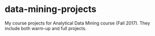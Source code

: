 # data-mining-projects
My course projects for Analytical Data Mining course (Fall 2017). They include both warm-up and full projects.
